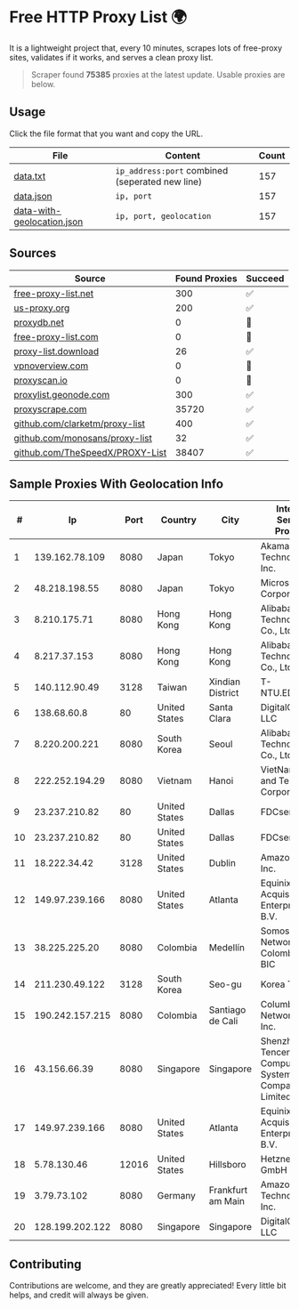 
# Free HTTP Proxy List 🌍

It is a lightweight project that, every 10 minutes, scrapes lots of free-proxy sites, validates if it works, and serves a clean proxy list.


> Scraper found **75385** proxies at the latest update. Usable proxies are below.

## Usage

Click the file format that you want and copy the URL.


|File|Content|Count|
|----|-------|-----|
|[data.txt](https://raw.githubusercontent.com/themiralay/Proxy-List-World/master/data.txt)|`ip_address:port` combined (seperated new line)|157|
|[data.json](https://raw.githubusercontent.com/themiralay/Proxy-List-World/master/data.json)|`ip, port`|157|
|[data-with-geolocation.json](https://raw.githubusercontent.com/themiralay/Proxy-List-World/master/data-with-geolocation.json)|`ip, port, geolocation`|157|

## Sources

|Source|Found Proxies|Succeed|
|------|-------------|-------|
|[free-proxy-list.net](https://free-proxy-list.net)|300|✅|
|[us-proxy.org](https://www.us-proxy.org)|200|✅|
|[proxydb.net](http://proxydb.net)|0|🚫|
|[free-proxy-list.com](https://free-proxy-list.com/?page=&port=&type%5B%5D=http&type%5B%5D=https&up_time=0&search=Search)|0|🚫|
|[proxy-list.download](https://www.proxy-list.download/HTTP)|26|✅|
|[vpnoverview.com](https://vpnoverview.com/privacy/anonymous-browsing/free-proxy-servers)|0|🚫|
|[proxyscan.io](https://www.proxyscan.io)|0|🚫|
|[proxylist.geonode.com](https://proxylist.geonode.com/api/proxy-list?limit=300&page=1&sort_by=lastChecked&sort_type=desc&protocols=http,https)|300|✅|
|[proxyscrape.com](https://api.proxyscrape.com/v2/?request=displayproxies&protocol=http&timeout=10000&country=all&ssl=all&anonymity=all)|35720|✅|
|[github.com/clarketm/proxy-list](https://raw.githubusercontent.com/clarketm/proxy-list/master/proxy-list-raw.txt)|400|✅|
|[github.com/monosans/proxy-list](https://raw.githubusercontent.com/monosans/proxy-list/main/proxies/http.txt)|32|✅|
|[github.com/TheSpeedX/PROXY-List](https://raw.githubusercontent.com/TheSpeedX/PROXY-List/master/http.txt)|38407|✅|


## Sample Proxies With Geolocation Info

|#|Ip|Port|Country|City|Internet Service Provider|
|-|--|----|-------|----|-------------------------|
|1|139.162.78.109|8080|Japan|Tokyo|Akamai Technologies, Inc.|
|2|48.218.198.55|8080|Japan|Tokyo|Microsoft Corporation|
|3|8.210.175.71|8080|Hong Kong|Hong Kong|Alibaba (US) Technology Co., Ltd.|
|4|8.217.37.153|8080|Hong Kong|Hong Kong|Alibaba (US) Technology Co., Ltd.|
|5|140.112.90.49|3128|Taiwan|Xindian District|T-NTU.EDU.TW|
|6|138.68.60.8|80|United States|Santa Clara|DigitalOcean, LLC|
|7|8.220.200.221|8080|South Korea|Seoul|Alibaba (US) Technology Co., Ltd.|
|8|222.252.194.29|8080|Vietnam|Hanoi|VietNam Post and Telecom Corporation|
|9|23.237.210.82|80|United States|Dallas|FDCservers.net|
|10|23.237.210.82|80|United States|Dallas|FDCservers.net|
|11|18.222.34.42|3128|United States|Dublin|Amazon.com, Inc.|
|12|149.97.239.166|8080|United States|Atlanta|Equinix (EMEA) Acquisition Enterprises B.V.|
|13|38.225.225.20|8080|Colombia|Medellín|Somos Networks Colombia S.a.s. BIC|
|14|211.230.49.122|3128|South Korea|Seo-gu|Korea Telecom|
|15|190.242.157.215|8080|Colombia|Santiago de Cali|Columbus Networks USA, Inc.|
|16|43.156.66.39|8080|Singapore|Singapore|Shenzhen Tencent Computer Systems Company Limited|
|17|149.97.239.166|8080|United States|Atlanta|Equinix (EMEA) Acquisition Enterprises B.V.|
|18|5.78.130.46|12016|United States|Hillsboro|Hetzner Online GmbH|
|19|3.79.73.102|8080|Germany|Frankfurt am Main|Amazon Technologies Inc.|
|20|128.199.202.122|8080|Singapore|Singapore|DigitalOcean, LLC|



## Contributing

Contributions are welcome, and they are greatly appreciated! Every
little bit helps, and credit will always be given.

